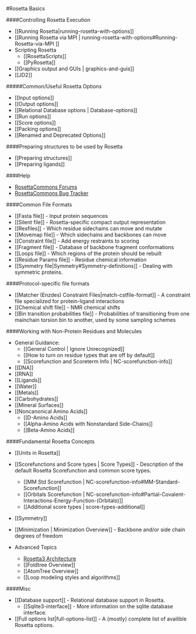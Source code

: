 #Rosetta Basics

####Controlling Rosetta Execution
- [[Running Rosetta|running-rosetta-with-options]]
- [[Running Rosetta via MPI | running-rosetta-with-options#Running-Rosetta-via-MPI ]]
- Scripting Rosetta
    * [[RosettaScripts]]
    * [[PyRosetta]]
- [[Graphics output and GUIs | graphics-and-guis]]
- [[JD2]]

#####Common/Useful Rosetta Options
- [[Input options]]
- [[Output options]]
- [[Relational Database options | Database-options]]
- [[Run options]]
- [[Score options]]
- [[Packing options]]
- [[Renamed and Deprecated Options]]

####Preparing structures to be used by Rosetta
- [[Preparing structures]]
- [[Preparing ligands]]

####Help
- [RosettaCommons Forums](http://rosettacommons.org/forum)
- [RosettaCommons Bug Tracker](http://bugs.rosettacommons.org)

####Common File Formats
- [[Fasta file]] - Input protein sequences
- [[Silent file]] - Rosetta-specific compact output representation
- [[Resfiles]] - Which residue sidechains can move and mutate
- [[Movemap file]] - Which sidechains and backbones can move
- [[Constraint file]] - Add energy restraints to scoring
- [[Fragment file]] - Database of backbone fragment conformations
- [[Loops file]] - Which regions of the protein should be rebuilt
- [[Residue Params file]] - Residue chemical information
- [[Symmetry file|Symmetry#Symmetry-definitions]] - Dealing with symmetric proteins.

####Protocol-specific file formats
- [[Matcher (Enzdes) Constraint Files|match-cstfile-format]] - A constraint file specialized for protein-ligand interactions
- [[Chemical shift file]] - NMR chemical shifts
- [[Bin transition probabilities file]] - Probabilities of transitioning from one mainchain torsion bin to another, used by some sampling schemes

####Working with Non-Protein Residues and Molecules
- General Guidance:
    *  [[General Control | Ignore Unrecognized]]
    *  [[How to turn on residue types that are off by default]]
    *  [[Scorefunction and Scoreterm Info | NC-scorefunction-info]]
- [[DNA]]
- [[RNA]]
- [[Ligands]]
- [[Water]]
- [[Metals]]
- [[Carbohydrates]]
- [[Mineral Surfaces]]
- [[Noncanonical Amino Acids]]
    *  [[D-Amino Acids]]
    *  [[Alpha-Amino Acids with Nonstandard Side-Chains]]
    *  [[Beta-Amino Acids]]

####Fundamental Rosetta Concepts
- [[Units in Rosetta]]

- [[Scorefunctions and Score types | Score Types]] - Description of the default Rosetta Scorefunction and common score types.
    *  [[MM Std Scorefunction | NC-scorefunction-info#MM-Standard-Scorefunction]]
    *  [[Orbitals Scorefunction | NC-scorefunction-info#Partial-Covalent-Interactions-Energy-Function-(Orbitals)]]
    *  [[Additional score types | score-types-additional]]
- [[Symmetry]]
- [[Minimization | Minimization Overview]] - Backbone and/or side chain degrees of freedom
- Advanced Topics
    * [Rosetta3 Architecture](http://www.ncbi.nlm.nih.gov/pubmed/21187238)
    * [[Foldtree Overview]]
    * [[AtomTree Overview]]
    * [[Loop modeling styles and algorithms]]

####Misc
- [[Database support]] - Relational database support in Rosetta.
    *  [[Sqlite3-interface]] - More information on the sqlite database interface.
- [[Full options list|full-options-list]] - A (mostly) complete list of availible Rosetta options.
